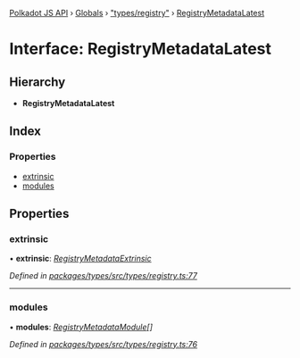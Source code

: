 [Polkadot JS API](../README.md) › [Globals](../globals.md) › ["types/registry"](../modules/_types_registry_.md) › [RegistryMetadataLatest](_types_registry_.registrymetadatalatest.md)

# Interface: RegistryMetadataLatest

## Hierarchy

* **RegistryMetadataLatest**

## Index

### Properties

* [extrinsic](_types_registry_.registrymetadatalatest.md#extrinsic)
* [modules](_types_registry_.registrymetadatalatest.md#modules)

## Properties

###  extrinsic

• **extrinsic**: *[RegistryMetadataExtrinsic](_types_registry_.registrymetadataextrinsic.md)*

*Defined in [packages/types/src/types/registry.ts:77](https://github.com/polkadot-js/api/blob/8c011cdc86/packages/types/src/types/registry.ts#L77)*

___

###  modules

• **modules**: *[RegistryMetadataModule](_types_registry_.registrymetadatamodule.md)[]*

*Defined in [packages/types/src/types/registry.ts:76](https://github.com/polkadot-js/api/blob/8c011cdc86/packages/types/src/types/registry.ts#L76)*
